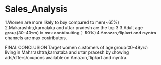 # Sales_Analysis
1.Women are more likely to buy compared to men(~65%)
2.Maharashtra,karnataka and uttar pradesh are the top 3
3.Adult age group(30-49yrs) is max contribuiting (~50%)
4.Amazon,flipkart and myntra channels are max contributors.

FINAL CONCLUSION
Target women customers of age group(30-49yrs) living in Maharashtra,karnataka and uttar pradesh by showing ads/offers/coupons available on Amazon,flipkart and myntra.

